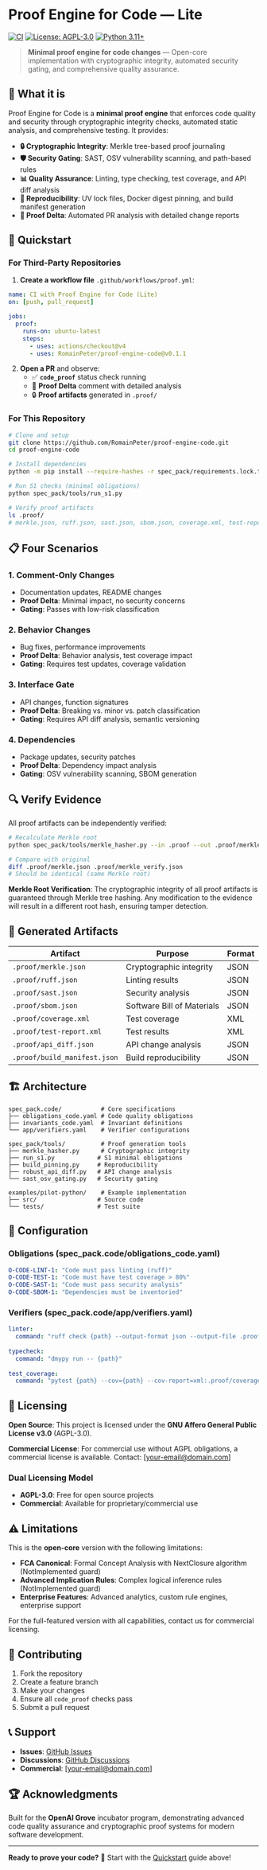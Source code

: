 # Proof Engine for Code — Lite

[![CI](https://github.com/RomainPeter/proof-engine-code/workflows/code_proof/badge.svg)](https://github.com/RomainPeter/proof-engine-code/actions)
[![License: AGPL-3.0](https://img.shields.io/badge/License-AGPL--3.0-blue.svg)](https://www.gnu.org/licenses/agpl-3.0)
[![Python 3.11+](https://img.shields.io/badge/python-3.11+-blue.svg)](https://www.python.org/downloads/)

> **Minimal proof engine for code changes** — Open-core implementation with cryptographic integrity, automated security gating, and comprehensive quality assurance.

## 🎯 What it is

Proof Engine for Code is a **minimal proof engine** that enforces code quality and security through cryptographic integrity checks, automated static analysis, and comprehensive testing. It provides:

- **🔒 Cryptographic Integrity**: Merkle tree-based proof journaling
- **🛡️ Security Gating**: SAST, OSV vulnerability scanning, and path-based rules
- **📊 Quality Assurance**: Linting, type checking, test coverage, and API diff analysis
- **🔄 Reproducibility**: UV lock files, Docker digest pinning, and build manifest generation
- **📝 Proof Delta**: Automated PR analysis with detailed change reports

## 🚀 Quickstart

### For Third-Party Repositories

1. **Create a workflow file** `.github/workflows/proof.yml`:

```yaml
name: CI with Proof Engine for Code (Lite)
on: [push, pull_request]

jobs:
  proof:
    runs-on: ubuntu-latest
    steps:
      - uses: actions/checkout@v4
      - uses: RomainPeter/proof-engine-code@v0.1.1
```

2. **Open a PR** and observe:
   - ✅ **`code_proof`** status check running
   - 📝 **Proof Delta** comment with detailed analysis
   - 🔒 **Proof artifacts** generated in `.proof/`

### For This Repository

```bash
# Clone and setup
git clone https://github.com/RomainPeter/proof-engine-code.git
cd proof-engine-code

# Install dependencies
python -m pip install --require-hashes -r spec_pack/requirements.lock.txt

# Run S1 checks (minimal obligations)
python spec_pack/tools/run_s1.py

# Verify proof artifacts
ls .proof/
# merkle.json, ruff.json, sast.json, sbom.json, coverage.xml, test-report.xml
```

## 📋 Four Scenarios

### 1. **Comment-Only Changes**
- Documentation updates, README changes
- **Proof Delta**: Minimal impact, no security concerns
- **Gating**: Passes with low-risk classification

### 2. **Behavior Changes**
- Bug fixes, performance improvements
- **Proof Delta**: Behavior analysis, test coverage impact
- **Gating**: Requires test updates, coverage validation

### 3. **Interface Gate**
- API changes, function signatures
- **Proof Delta**: Breaking vs. minor vs. patch classification
- **Gating**: Requires API diff analysis, semantic versioning

### 4. **Dependencies**
- Package updates, security patches
- **Proof Delta**: Dependency impact analysis
- **Gating**: OSV vulnerability scanning, SBOM generation

## 🔍 Verify Evidence

All proof artifacts can be independently verified:

```bash
# Recalculate Merkle root
python spec_pack/tools/merkle_hasher.py --in .proof --out .proof/merkle_verify.json

# Compare with original
diff .proof/merkle.json .proof/merkle_verify.json
# Should be identical (same Merkle root)
```

**Merkle Root Verification**: The cryptographic integrity of all proof artifacts is guaranteed through Merkle tree hashing. Any modification to the evidence will result in a different root hash, ensuring tamper detection.

## 📁 Generated Artifacts

| Artifact | Purpose | Format |
|----------|---------|--------|
| `.proof/merkle.json` | Cryptographic integrity | JSON |
| `.proof/ruff.json` | Linting results | JSON |
| `.proof/sast.json` | Security analysis | JSON |
| `.proof/sbom.json` | Software Bill of Materials | JSON |
| `.proof/coverage.xml` | Test coverage | XML |
| `.proof/test-report.xml` | Test results | XML |
| `.proof/api_diff.json` | API change analysis | JSON |
| `.proof/build_manifest.json` | Build reproducibility | JSON |

## 🏗️ Architecture

```
spec_pack.code/           # Core specifications
├── obligations_code.yaml # Code quality obligations
├── invariants_code.yaml  # Invariant definitions
└── app/verifiers.yaml    # Verifier configurations

spec_pack/tools/          # Proof generation tools
├── merkle_hasher.py      # Cryptographic integrity
├── run_s1.py            # S1 minimal obligations
├── build_pinning.py     # Reproducibility
├── robust_api_diff.py   # API change analysis
└── sast_osv_gating.py   # Security gating

examples/pilot-python/    # Example implementation
├── src/                 # Source code
└── tests/               # Test suite
```

## 🔧 Configuration

### Obligations (spec_pack.code/obligations_code.yaml)
```yaml
O-CODE-LINT-1: "Code must pass linting (ruff)"
O-CODE-TEST-1: "Code must have test coverage > 80%"
O-CODE-SAST-1: "Code must pass security analysis"
O-CODE-SBOM-1: "Dependencies must be inventoried"
```

### Verifiers (spec_pack.code/app/verifiers.yaml)
```yaml
linter:
  command: "ruff check {path} --output-format json --output-file .proof/ruff.json --exit-zero"
  
typecheck:
  command: "dmypy run -- {path}"
  
test_coverage:
  command: "pytest {path} --cov={path} --cov-report=xml:.proof/coverage.xml"
```

## 📜 Licensing

**Open Source**: This project is licensed under the **GNU Affero General Public License v3.0** (AGPL-3.0).

**Commercial License**: For commercial use without AGPL obligations, a commercial license is available. Contact: [your-email@domain.com]

### Dual Licensing Model
- **AGPL-3.0**: Free for open source projects
- **Commercial**: Available for proprietary/commercial use

## ⚠️ Limitations

This is the **open-core** version with the following limitations:

- **FCA Canonical**: Formal Concept Analysis with NextClosure algorithm (NotImplemented guard)
- **Advanced Implication Rules**: Complex logical inference rules (NotImplemented guard)
- **Enterprise Features**: Advanced analytics, custom rule engines, enterprise support

For the full-featured version with all capabilities, contact us for commercial licensing.

## 🤝 Contributing

1. Fork the repository
2. Create a feature branch
3. Make your changes
4. Ensure all `code_proof` checks pass
5. Submit a pull request

## 📞 Support

- **Issues**: [GitHub Issues](https://github.com/RomainPeter/proof-engine-code/issues)
- **Discussions**: [GitHub Discussions](https://github.com/RomainPeter/proof-engine-code/discussions)
- **Commercial**: [your-email@domain.com]

## 🏆 Acknowledgments

Built for the **OpenAI Grove** incubator program, demonstrating advanced code quality assurance and cryptographic proof systems for modern software development.

---

**Ready to prove your code?** 🚀 Start with the [Quickstart](#-quickstart) guide above!